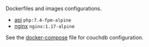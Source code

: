 Dockerfiles and images configurations. 

* [api](./api/Dockerfile) `php:7.4-fpm-alpine`
* [nginx](./nginx/Dockerfile) `nginx:1.17-alpine`

See the [docker-compose](../docker-compose.yml) file for couchdb configuration.